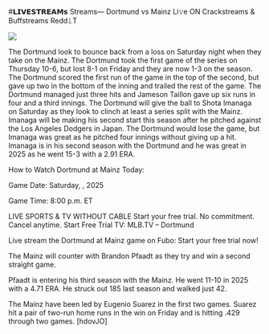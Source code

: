 #𝗟𝗜𝗩𝗘𝗦𝗧𝗥𝗘𝗔𝗠𝘀 Streams— Dortmund vs Mainz Li𝚟e ON Crackstreams & Buffstreams Redd𝚒T  
  
  
[![](https://i.imgur.com/qSNzIqt.png)](https://movie.rssnews.media/tglyCbyzG.php)  
  
The Dortmund look to bounce back from a loss on Saturday night when they take on the Mainz. The Dortmund took the first game of the series on Thursday 10-6, but lost 8-1 on Friday and they are now 1-3 on the season. The Dortmund scored the first run of the game in the top of the second, but gave up two in the bottom of the inning and trailed the rest of the game. The Dortmund managed just three hits and Jameson Taillon gave up six runs in four and a third innings. The Dortmund will give the ball to Shota Imanaga on Saturday as they look to clinch at least a series split with the Mainz. Imanaga will be making his second start this season after he pitched against the Los Angeles Dodgers in Japan. The Dortmund would lose the game, but Imanaga was great as he pitched four innings without giving up a hit. Imanaga is in his second season with the Dortmund and he was great in 2025 as he went 15-3 with a 2.91 ERA.

How to Watch Dortmund at Mainz Today:

Game Date: Saturday, , 2025

Game Time: 8:00 p.m. ET

LIVE SPORTS & TV WITHOUT CABLE
Start your free trial. No commitment. Cancel anytime.
Start Free Trial
TV: MLB.TV – Dortmund

Live stream the Dortmund at Mainz game on Fubo: Start your free trial now!

The Mainz will counter with Brandon Pfaadt as they try and win a second straight game.

Pfaadt is entering his third season with the Mainz. He went 11-10 in 2025 with a 4.71 ERA. He struck out 185 last season and walked just 42.

The Mainz have been led by Eugenio Suarez in the first two games. Suarez hit a pair of two-run home runs in the win on Friday and is hitting .429 through two games. [hdovJO]